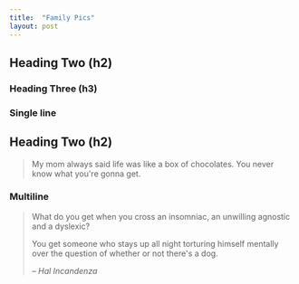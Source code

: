 ```yaml
---
title:  "Family Pics"
layout: post
---
```



## Heading Two (h2)

### Heading Three (h3)


### Single line

## Heading Two (h2)

> My mom always said life was like a box of chocolates. You never know what you're gonna get.

### Multiline

> What do you get when you cross an insomniac, an unwilling agnostic and a dyslexic?
>
> You get someone who stays up all night torturing himself mentally over the question of whether or not there's a dog.
>
> – _Hal Incandenza_

